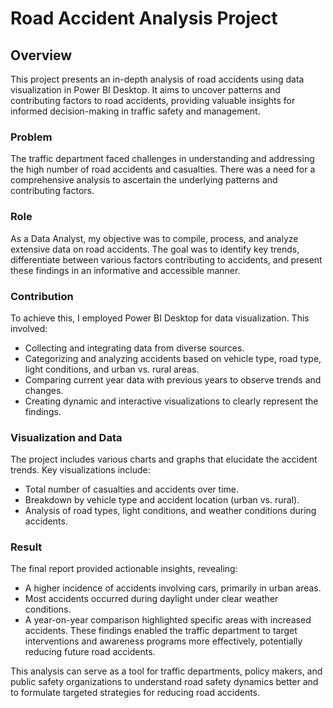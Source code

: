 # Road Accident Analysis Project

## Overview

This project presents an in-depth analysis of road accidents using data visualization in Power BI Desktop. It aims to uncover patterns and contributing factors to road accidents, providing valuable insights for informed decision-making in traffic safety and management.

### Problem
The traffic department faced challenges in understanding and addressing the high number of road accidents and casualties. There was a need for a comprehensive analysis to ascertain the underlying patterns and contributing factors.

### Role
As a Data Analyst, my objective was to compile, process, and analyze extensive data on road accidents. The goal was to identify key trends, differentiate between various factors contributing to accidents, and present these findings in an informative and accessible manner.

### Contribution
To achieve this, I employed Power BI Desktop for data visualization. This involved:
- Collecting and integrating data from diverse sources.
- Categorizing and analyzing accidents based on vehicle type, road type, light conditions, and urban vs. rural areas.
- Comparing current year data with previous years to observe trends and changes.
- Creating dynamic and interactive visualizations to clearly represent the findings.

### Visualization and Data
The project includes various charts and graphs that elucidate the accident trends. Key visualizations include:
- Total number of casualties and accidents over time.
- Breakdown by vehicle type and accident location (urban vs. rural).
- Analysis of road types, light conditions, and weather conditions during accidents.

### Result
The final report provided actionable insights, revealing:
- A higher incidence of accidents involving cars, primarily in urban areas.
- Most accidents occurred during daylight under clear weather conditions.
- A year-on-year comparison highlighted specific areas with increased accidents.
These findings enabled the traffic department to target interventions and awareness programs more effectively, potentially reducing future road accidents.

This analysis can serve as a tool for traffic departments, policy makers, and public safety organizations to understand road safety dynamics better and to formulate targeted strategies for reducing road accidents.


